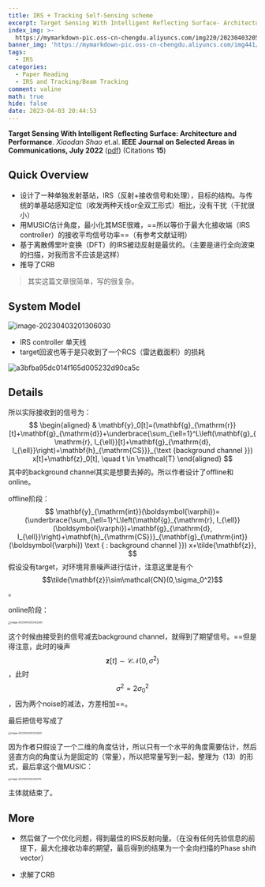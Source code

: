 ```yaml
---
title: IRS + Tracking Self-Sensing scheme
excerpt: Target Sensing With Intelligent Reflecting Surface- Architecture and Performance
index_img: >-
  https://mymarkdown-pic.oss-cn-chengdu.aliyuncs.com/img220/202304032050335.png
banner_img: 'https://mymarkdown-pic.oss-cn-chengdu.aliyuncs.com/img441/1638523690670.jpg'
tags:
  - IRS
categories:
  - Paper Reading
  - IRS and Tracking/Beam Tracking 
comment: valine
math: true
hide: false
date: 2023-04-03 20:44:53
---
```


**Target Sensing With Intelligent Reflecting Surface: Architecture and Performance**.  *Xiaodan Shao* et.al.  **IEEE Journal on Selected Areas in Communications, July 2022**  ([pdf](https://ieeexplore.ieee.org/document/9724202))  (Citations **15**)

## Quick Overview

- 设计了一种单独发射基站，IRS（反射+接收信号和处理），目标的结构。与传统的单基站感知定位（收发两种天线or全双工形式）相比，没有干扰（干扰很小）
- 用MUSIC估计角度，最小化其MSE很难，==所以等价于最大化接收端（IRS controller）的接收平均信号功率==（有参考文献证明）
- 基于离散傅里叶变换（DFT）的IRS被动反射是最优的。（主要是进行全向波束的扫描，对我而言不应该是这样）
- 推导了CRB



> 其实这篇文章很简单，写的很复杂。



## System Model

![image-20230403201306030](https://mymarkdown-pic.oss-cn-chengdu.aliyuncs.com/img220/202304032050335.png)

- IRS controller 单天线
- target回波也等于是只收到了一个RCS（雷达截面积）的损耗



![a3bfba95dc014f165d005232d90ca5c](https://mymarkdown-pic.oss-cn-chengdu.aliyuncs.com/img220/202304032050417.jpeg)



## Details

所以实际接收到的信号为：
$$
\begin{aligned}
& \mathbf{y}_0[t]=(\mathbf{g}_{\mathrm{r}}[t]+\mathbf{g}_{\mathrm{d}}+\underbrace{\sum_{\ell=1}^L\left(\mathbf{g}_{\mathrm{r}, I_{\ell}}[t]+\mathbf{g}_{\mathrm{d}, I_{\ell}}\right)+\mathbf{h}_{\mathrm{CS}}}_{\text {background channel }}) x[t]+\mathbf{z}_0[t], \quad t \in \mathcal{T}
\end{aligned}
$$
其中的background channel其实是想要去掉的。所以作者设计了offline和online。

offline阶段：
$$
\mathbf{y}_{\mathrm{int}}(\boldsymbol{\varphi})=(\underbrace{\sum_{\ell=1}^L\left(\mathbf{g}_{\mathrm{r}, I_{\ell}}(\boldsymbol{\varphi})+\mathbf{g}_{\mathrm{d}, I_{\ell}}\right)+\mathbf{h}_{\mathrm{CS}}}_{\mathbf{g}_{\mathrm{int}}(\boldsymbol{\varphi}) \text { : background channel }}) x+\tilde{\mathbf{z}},
$$
假设没有target，对环境背景噪声进行估计，注意这里是有个$$\tilde{\mathbf{z}}\sim\mathcal{CN}(0,\sigma_0^2)$$。

online阶段：

<img src="https://mymarkdown-pic.oss-cn-chengdu.aliyuncs.com/img220/202304032050302.png" alt="image-20230403202452280" style="zoom: 33%;" />

这个时候由接受到的信号减去background channel，就得到了期望信号。==但是得注意，此时的噪声$$\mathbf{z}[t]\sim\mathcal{CN}(0,\sigma^2)$$，此时$$\sigma^2=2\sigma^2_0$$，因为两个noise的减法，方差相加==。



最后把信号写成了

<img src="https://mymarkdown-pic.oss-cn-chengdu.aliyuncs.com/img220/202304032050377.png" alt="image-20230403203332821" style="zoom:33%;" />

因为作者只假设了一个二维的角度估计，所以只有一个水平的角度需要估计，然后竖直方向的角度认为是固定的（常量），所以把常量写到一起，整理为（13）的形式，最后拿这个做MUSIC：

<img src="https://mymarkdown-pic.oss-cn-chengdu.aliyuncs.com/img220/202304032050374.png" alt="image-20230403203450115" style="zoom:33%;" />

主体就结束了。

## More

- 然后做了一个优化问题，得到最佳的IRS反射向量。（在没有任何先验信息的前提下，最大化接收功率的期望，最后得到的结果为一个全向扫描的Phase shift vector）

- 求解了CRB

